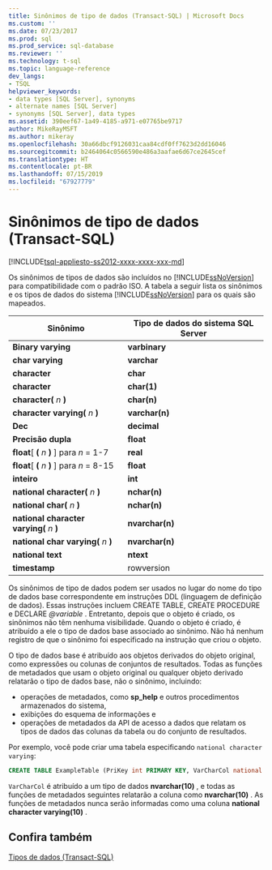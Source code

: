 ```yaml
---
title: Sinônimos de tipo de dados (Transact-SQL) | Microsoft Docs
ms.custom: ''
ms.date: 07/23/2017
ms.prod: sql
ms.prod_service: sql-database
ms.reviewer: ''
ms.technology: t-sql
ms.topic: language-reference
dev_langs:
- TSQL
helpviewer_keywords:
- data types [SQL Server], synonyms
- alternate names [SQL Server]
- synonyms [SQL Server], data types
ms.assetid: 390eef67-1a49-4185-a971-e07765be9717
author: MikeRayMSFT
ms.author: mikeray
ms.openlocfilehash: 30a66dbcf9126031caa84cdf0ff7623d2dd16046
ms.sourcegitcommit: b2464064c0566590e486a3aafae6d67ce2645cef
ms.translationtype: HT
ms.contentlocale: pt-BR
ms.lasthandoff: 07/15/2019
ms.locfileid: "67927779"
---
```

# <a name="data-type-synonyms-transact-sql"></a>Sinônimos de tipo de dados (Transact-SQL)
[!INCLUDE[tsql-appliesto-ss2012-xxxx-xxxx-xxx-md](../../includes/tsql-appliesto-ss2012-xxxx-xxxx-xxx-md.md)]

Os sinônimos de tipos de dados são incluídos no [!INCLUDE[ssNoVersion](../../includes/ssnoversion-md.md)] para compatibilidade com o padrão ISO. A tabela a seguir lista os sinônimos e os tipos de dados do sistema [!INCLUDE[ssNoVersion](../../includes/ssnoversion-md.md)] para os quais são mapeados.
  
|Sinônimo|Tipo de dados do sistema SQL Server|  
|---|---|
|**Binary varying**|**varbinary**|  
|**char varying**|**varchar**|  
|**character**|**char**|  
|**character**|**char(1)**|  
|**character(** _n_ **)**|**char(n)**|  
|**character varying(** _n_ **)**|**varchar(n)**|  
|**Dec**|**decimal**|  
|**Precisão dupla**|**float**|  
|**float**[ **(** _n_ **)** ] para _n_ = 1-7|**real**|  
|**float**[ **(** _n_ **)** ] para _n_ = 8-15|**float**|  
|**inteiro**|**int**|  
|**national character(** _n_ **)**|**nchar(n)**|  
|**national char(** _n_ **)**|**nchar(n)**|  
|**national character varying(** _n_ **)**|**nvarchar(n)**|  
|**national char varying(** _n_ **)**|**nvarchar(n)**|  
|**national text**|**ntext**|  
|**timestamp**|rowversion|  
  
Os sinônimos de tipo de dados podem ser usados no lugar do nome do tipo de dados base correspondente em instruções DDL (linguagem de definição de dados). Essas instruções incluem CREATE TABLE, CREATE PROCEDURE e DECLARE *@variable* . Entretanto, depois que o objeto é criado, os sinônimos não têm nenhuma visibilidade. Quando o objeto é criado, é atribuído a ele o tipo de dados base associado ao sinônimo. Não há nenhum registro de que o sinônimo foi especificado na instrução que criou o objeto.
  
O tipo de dados base é atribuído aos objetos derivados do objeto original, como expressões ou colunas de conjuntos de resultados. Todas as funções de metadados que usam o objeto original ou qualquer objeto derivado relatarão o tipo de dados base, não o sinônimo, incluindo:

* operações de metadados, como **sp_help** e outros procedimentos armazenados do sistema,
* exibições do esquema de informações e
* operações de metadados da API de acesso a dados que relatam os tipos de dados das colunas da tabela ou do conjunto de resultados.
  
Por exemplo, você pode criar uma tabela especificando `national character varying`:
  
```sql
CREATE TABLE ExampleTable (PriKey int PRIMARY KEY, VarCharCol national character varying(10))  
```  
  
`VarCharCol` é atribuído a um tipo de dados **nvarchar(10)** , e todas as funções de metadados seguintes relatarão a coluna como **nvarchar(10)** . As funções de metadados nunca serão informadas como uma coluna **national character varying(10)** .
  
## <a name="see-also"></a>Confira também
[Tipos de dados &#40;Transact-SQL&#41;](../../t-sql/data-types/data-types-transact-sql.md)
  
  
